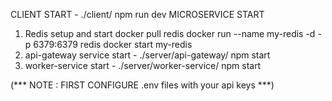CLIENT START - ./client/
    npm run dev
MICROSERVICE START 
1) Redis setup and start
   docker pull redis
   docker run --name my-redis -d -p 6379:6379 redis
   docker start my-redis
2) api-gateway service start - ./server/api-gateway/
   npm start
3) worker-service start - ./server/worker-service/
   npm start

(*** NOTE : FIRST CONFIGURE .env files with your api keys ***)
